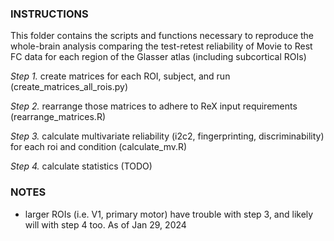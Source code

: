 ### INSTRUCTIONS
This folder contains the scripts and functions necessary to reproduce the whole-brain analysis comparing the test-retest reliability of Movie to Rest FC data for each region of the Glasser atlas (including subcortical ROIs)

*Step 1.* create matrices for each ROI, subject, and run (create_matrices_all_rois.py)

*Step 2.* rearrange those matrices to adhere to ReX input requirements (rearrange_matrices.R)

*Step 3.* calculate multivariate reliability (i2c2, fingerprinting, discriminability) for each roi and condition (calculate_mv.R)

*Step 4.* calculate statistics (TODO)

### NOTES
- larger ROIs (i.e. V1, primary motor) have trouble with step 3, and likely will with step 4 too. As of Jan 29, 2024 
